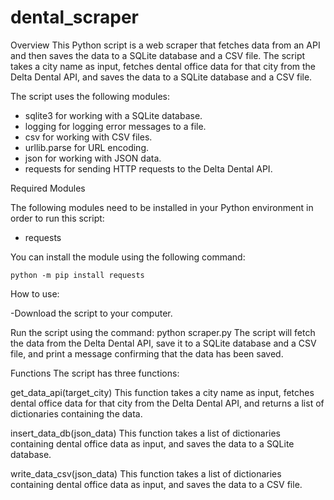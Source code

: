 # dental_scraper

Overview
This Python script is a web scraper that fetches data from an API and then saves the data to a SQLite database and a CSV file. The script takes a city name as input, fetches dental office data for that city from the Delta Dental API, and saves the data to a SQLite database and a CSV file.

The script uses the following modules:

- sqlite3 for working with a SQLite database.
- logging for logging error messages to a file.
- csv for working with CSV files.
- urllib.parse for URL encoding.
- json for working with JSON data.
- requests for sending HTTP requests to the Delta Dental API.

Required Modules

The following modules need to be installed in your Python environment in order to run this script:

- requests

You can install the module using the following command:

```python -m pip install requests```

How to use:

-Download the script to your computer.

Run the script using the command: python scraper.py
The script will fetch the data from the Delta Dental API, save it to a SQLite database and a CSV file, and print a message confirming that the data has been saved.

Functions
The script has three functions:

get_data_api(target_city)
This function takes a city name as input, fetches dental office data for that city from the Delta Dental API, and returns a list of dictionaries containing the data.

insert_data_db(json_data)
This function takes a list of dictionaries containing dental office data as input, and saves the data to a SQLite database.

write_data_csv(json_data)
This function takes a list of dictionaries containing dental office data as input, and saves the data to a CSV file.

